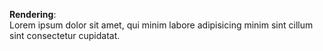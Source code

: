 **Rendering**:  
Lorem ipsum dolor sit amet, qui minim labore adipisicing minim sint cillum sint consectetur cupidatat.  

